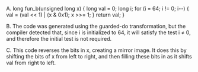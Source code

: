 A.
long fun_b(unsigned long x) {
    long val = 0;
    long i;
    for (i = 64; i != 0; i--) {
        val = (val << 1) | (x & 0x1);
        x >>= 1;
    }
    return val;
}

B.
The code was generated using the guarded-do transformation, but the compiler detected that, since i is initialized to 64, it will satisfy the test i ≠ 0, and therefore the initial test is not required.

C.
This code reverses the bits in x, creating a mirror image. It does this by shifting the bits of x from left to right, and then filling these bits in as it shifts val from right to left.
